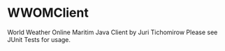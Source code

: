 # WWOMClient
World Weather Online Maritim Java Client by Juri Tichomirow
Please see JUnit Tests for usage.
